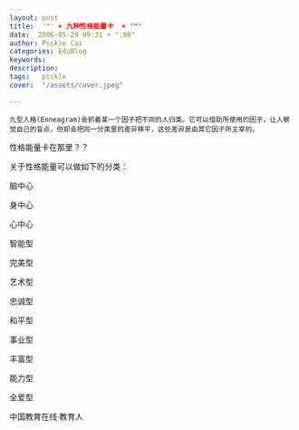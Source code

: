```yaml
---
layout: post  
title:  '"' + 九种性格能量卡  + '"'
date:  2006-05-29 09:31 + ":00" 
author: Pickle Cai  
categories: EduBlog  
keywords: 
description:   
tags:	pickle   
cover:  "/assets/cover.jpeg"  

---  
```

    
    九型人格(Enneagram)会抓着某一个因子把不同的人归类。它可以借助所使用的因子，让人察觉自己的盲点，但却会把同一分类里的差异移平，这些差异是由其它因子所主宰的。 



性格能量卡在那里？？ 



关于性格能量可以做如下的分类：





























脑中心 





























身中心 





























心中心 











 





























智能型 





























完美型 





























艺术型 











 





























忠诚型 





























和平型 





























事业型 











 





























丰富型 





























能力型 





























全爱型 













		    
 中国教育在线·教育人

